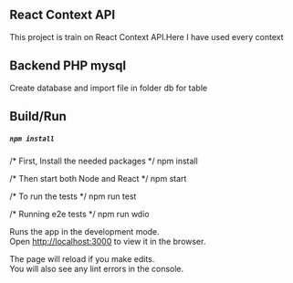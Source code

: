## React Context API

This project is train on React Context API.Here I have used every context

## Backend PHP mysql
Create database and import file in folder db for table

## Build/Run

##### `npm install`
/* First, Install the needed packages */
npm install

/* Then start both Node and React */
npm start

/* To run the tests */
npm run test

/* Running e2e tests */
npm run wdio

Runs the app in the development mode.<br />
Open [http://localhost:3000](http://localhost:3000) to view it in the browser.

The page will reload if you make edits.<br />
You will also see any lint errors in the console.


